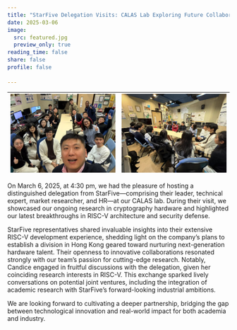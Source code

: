 ```yaml
---
title: "StarFive Delegation Visits: CALAS Lab Exploring Future Collaborations"
date: 2025-03-06
image:
  src: featured.jpg
  preview_only: true
reading_time: false
share: false
profile: false

---
```


<!--more-->

| ![](image1.jpg) | ![](image2.jpg) |
|-----------------|-----------------|

On March 6, 2025, at 4:30 pm, we had the pleasure of hosting a distinguished delegation from StarFive—comprising their leader, technical expert, market researcher, and HR—at our CALAS lab. During their visit, we showcased our ongoing research in cryptography hardware and highlighted our latest breakthroughs in RISC-V architecture and security defense.

StarFive representatives shared invaluable insights into their extensive RISC-V development experience, shedding light on the company’s plans to establish a division in Hong Kong geared toward nurturing next-generation hardware talent. Their openness to innovative collaborations resonated strongly with our team’s passion for cutting-edge research. Notably, Candice engaged in fruitful discussions with the delegation, given her coinciding research interests in RISC-V. This exchange sparked lively conversations on potential joint ventures, including the integration of academic research with StarFive’s forward-looking industrial ambitions.

We are looking forward to cultivating a deeper partnership, bridging the gap between technological innovation and real-world impact for both academia and industry.